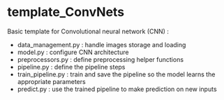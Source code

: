 ﻿# template_ConvNets
 
 Basic template for Convolutional neural network (CNN) :

- data_management.py : handle images storage and loading
- model.py : configure CNN architecture
- preprocessors.py : define preprocessing helper functions
- pipeline.py : define the pipeline steps
- train_pipeline.py : train and save the pipeline so the model learns the appropriate parameters
- predict.py : use the trained pipeline to make prediction on new inputs
